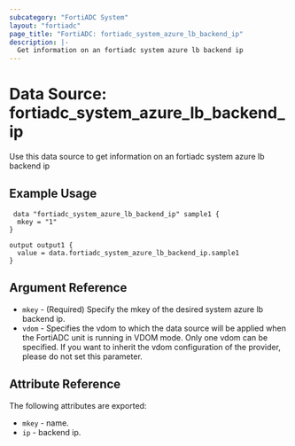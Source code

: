```yaml
---
subcategory: "FortiADC System"
layout: "fortiadc"
page_title: "FortiADC: fortiadc_system_azure_lb_backend_ip"
description: |-
  Get information on an fortiadc system azure lb backend ip
---
```


# Data Source: fortiadc_system_azure_lb_backend_ip
Use this data source to get information on an fortiadc system azure lb backend ip

## Example Usage

```hcl
 data "fortiadc_system_azure_lb_backend_ip" sample1 {
  mkey = "1"
}

output output1 {
  value = data.fortiadc_system_azure_lb_backend_ip.sample1
}
```

## Argument Reference
* `mkey` - (Required) Specify the mkey of the desired  system azure lb backend ip.
* `vdom` - Specifies the vdom to which the data source will be applied when the FortiADC unit is running in VDOM mode. Only one vdom can be specified. If you want to inherit the vdom configuration of the provider, please do not set this parameter.


## Attribute Reference

The following attributes are exported:

* `mkey` - name.
* `ip` - backend ip. 

